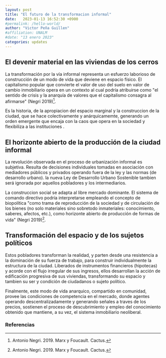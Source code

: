 ```yaml
---
layout: post
title: "El futuro de la transformacion informal"
date:   2023-01-13 16:52:30 +0900
#permalink: /hello-world/
author: "Victor Peña Guillen"
#affiliation: UNALM
#date: "13 enero 2023"
categories: updates
---
```


## El devenir material en las viviendas de los cerros

La transformación por la vía informal representa un esfuerzo laborioso de construcción de un modo de vida que deviene en espacio físico.
El capitalismo popular que convierte el valor de uso del suelo en valor de cambio inmobiliario opera en un contexto al cual podría atribuirse como "el sentido de crisis y la anarquía de valores que el capitalismo consagra al afirmarse" (Negri 2019)[^1].

Es la historia, de la apropiacion del espacio marginal y la construccion de la ciudad, que se hace colectivamente y anárquicamemte, generando un orden emergente que encaja con la caos que opera en la sociedad y flexibiliza a las instituciones .

## El horizonte abierto de la producción de la ciudad informal

La revolución observada en el proceso de urbanización informal es subjetiva. Resulta de decisiones individuales tomadas en asociación con mediadores públicos y privados operando fuera de la ley y las normas (de desarrollo urbano).
la nueva Ley de Desarrollo Urbano Sostenible tambien será ignorada por aquellos pobladores y los intermediarios.

La construccion social se adapta al libre mercado dominante. El sistema de comando directivo podría interpretarse empleando el concepto de biopolítica "como trama de reproducción de la sociedad y de circulación de los bienes (no solo materiales sino sobretodo inmateriales: conocimiento, saberes, afectos, etc.), como horizonte abierto de producción de formas de vida" (Negri 2019)[^1].

## Transformación del espacio y de los sujetos políticos

Estos pobladores transforman la realidad, y parten desde una resistencia a la dominación de su fuerza de trabajo, para construir individualmente la estructura de la ciudad.
Liberados de instrumentos financieros (hipotecas) y acorde con el flujo irregular de sus ingresos, ellos desarrollan la acción de edificación progresiva de sus viviendas, transformando su espacio y tambien su ser y condición de ciudadanos o sujeto político.

Finalmente, este modo de vida anarquico, compartido en comunidad, provee las condiciones de competencia en el mercado, donde agentes operando descentralizadamente y generando señales a traves de los precios, sostienen el proceso de descubrimiento y empleo del conocimiento obtenido que mantiene, a su vez, el sistema inmobiliario neoliberal.

### Referencias

[^1]: Antonio Negri. 2019. Marx y Foucault. Cactus.
